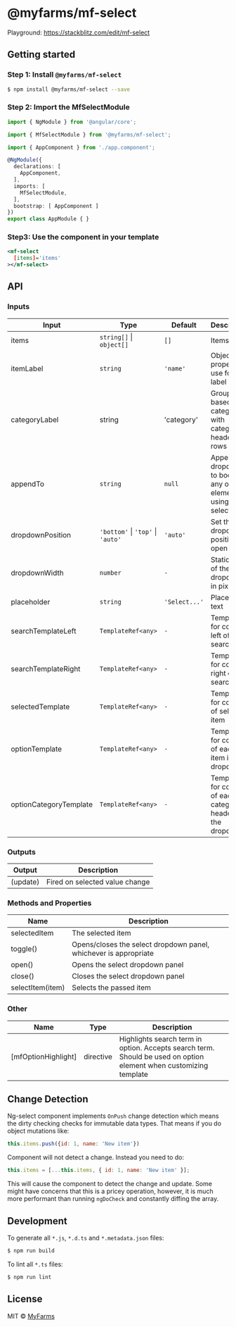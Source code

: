 # @myfarms/mf-select

Playground: <https://stackblitz.com/edit/mf-select>

## Getting started

### Step 1: Install `@myfarms/mf-select`

```bash
$ npm install @myfarms/mf-select --save
```

### Step 2: Import the MfSelectModule

```typescript
import { NgModule } from '@angular/core';

import { MfSelectModule } from '@myfarms/mf-select';

import { AppComponent } from './app.component';

@NgModule({
  declarations: [
    AppComponent,
  ],
  imports: [
    MfSelectModule,
  ],
  bootstrap: [ AppComponent ]
})
export class AppModule { }
```

### Step3: Use the component in your template

```xml
<mf-select
  [items]='items'
></mf-select>
```

## API
### Inputs

| Input  | Type | Default | Description |
| ------------- | ------------- | ------------- | ------------- |
| items | `string[]` &#124; `object[]` | `[]` | Items array |
| itemLabel  | `string` | `'name'` | Object property to use for label |
| categoryLabel | string | 'category' | Grouping based on category, with category header rows |
| appendTo | `string` |  `null` | Append dropdown to body or any other element using css selector |
| dropdownPosition | `'bottom'` &#124; `'top'` &#124; `'auto'` | `'auto'` | Set the dropdown position on open |
| dropdownWidth | `number` | `-` | Static width of the dropdown in pixels |
| placeholder | `string` | `'Select...'` | Placeholder text |
| searchTemplateLeft | `TemplateRef<any>` | `-` | Template for content left of search |
| searchTemplateRight | `TemplateRef<any>` | `-` | Template for content right of search |
| selectedTemplate | `TemplateRef<any>` | `-` | Template for content of selected item |
| optionTemplate | `TemplateRef<any>` | `-` | Template for content of each item in the dropdown |
| optionCategoryTemplate | `TemplateRef<any>` | `-` | Template for content of each category header in the dropdown |

### Outputs

| Output  | Description |
| ------------- | ------------- |
| (update)  | Fired on selected value change |

### Methods and Properties

| Name  | Description |
| ------------- | ------------- |
| selectedItem | The selected item |
| toggle() | Opens/closes the select dropdown panel, whichever is appropriate |
| open() | Opens the select dropdown panel |
| close() | Closes the select dropdown panel |
| selectItem(item) | Selects the passed item |

### Other

| Name  | Type | Description |
| ------------- | ------------- | ------------- |
| [mfOptionHighlight] | directive | Highlights search term in option. Accepts search term. Should be used on option element when customizing template |


## Change Detection
Ng-select component implements `OnPush` change detection which means the dirty checking checks for immutable
data types. That means if you do object mutations like:

```js
this.items.push({id: 1, name: 'New item'})
```

Component will not detect a change. Instead you need to do:

```js
this.items = [...this.items, { id: 1, name: 'New item' }];
```

This will cause the component to detect the change and update. Some might have concerns that
this is a pricey operation, however, it is much more performant than running `ngDoCheck` and
constantly diffing the array.

## Development

To generate all `*.js`, `*.d.ts` and `*.metadata.json` files:

```bash
$ npm run build
```

To lint all `*.ts` files:

```bash
$ npm run lint
```

## License

MIT © [MyFarms](mailto:administrator@myfarms.com)
